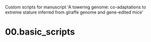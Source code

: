 Custom scripts for manuscript 'A towering genome: co-adaptations to extreme stature inferred from giraffe genome and gene-edited mice'

# 00.basic_scripts
